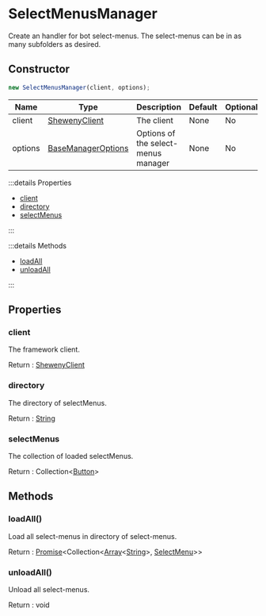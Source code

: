 # SelectMenusManager

Create an handler for bot select-menus. The select-menus can be in as many subfolders as desired.

## Constructor

```js
new SelectMenusManager(client, options);
```

| Name    | Type                                                                  | Description                         | Default | Optional |
| ------- | --------------------------------------------------------------------- | ----------------------------------- | ------- | -------- |
| client  | [ShewenyClient](../client/ShewenyClient.md)                           | The client                          | None    | No       |
| options | [BaseManagerOptions](../typedef/ManagerOptions.md#basemanageroptions) | Options of the select-menus manager | None    | No       |

:::details Properties

- [client](#client)
- [directory](#directory)
- [selectMenus](#selectMenus)

:::

:::details Methods

- [loadAll](#loadall)
- [unloadAll](#unloadall)

:::

## Properties

### client

The framework client.

Return : [ShewenyClient](../client/ShewenyClient.md)

### directory

The directory of selectMenus.

Return : [String](https://developer.mozilla.org/en-US/docs/Web/JavaScript/Reference/Global_Objects/String)

### selectMenus

The collection of loaded selectMenus.

Return : Collection<[Button](../structures/Button.md)>

## Methods

### loadAll()

Load all select-menus in directory of select-menus.

Return : [Promise](https://developer.mozilla.org/docs/Web/JavaScript/Reference/Global_Objects/Promise)\<Collection\<[Array](https://developer.mozilla.org/docs/Web/JavaScript/Reference/Global_Objects/Array)\<[String](https://developer.mozilla.org/docs/Web/JavaScript/Reference/Global_Objects/String)>, [SelectMenu](../structures/SelectMenu.md)>>

### unloadAll()

Unload all select-menus.

Return : void
